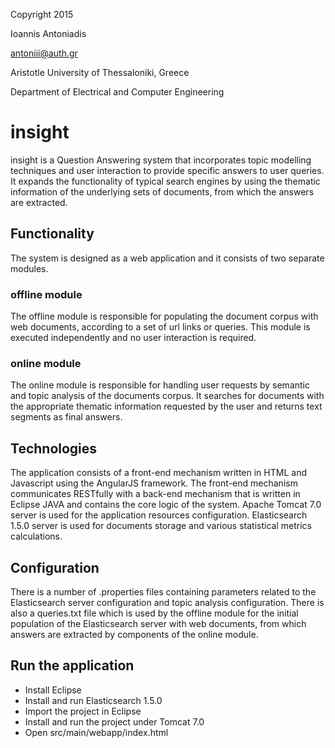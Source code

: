 Copyright 2015

Ioannis Antoniadis

<antoniii@auth.gr>

Aristotle University of Thessaloniki, Greece

Department of Electrical and Computer Engineering

# insight
insight is a Question Answering system that incorporates topic modelling techniques and user interaction to provide specific answers to user queries. It expands the functionality of typical search engines by using the thematic information of the underlying sets of documents, from which the answers are extracted.

## Functionality
The system is designed as a web application and it consists of two separate modules.
### offline module
The offline module is responsible for populating the document corpus with web documents, according to a set of url links or queries. This module is executed independently and no user interaction is required.

### online module
The online module is responsible for handling user requests by semantic and topic analysis of the documents corpus. It searches for documents with the appropriate thematic information requested by the user and returns text segments as final answers.

## Technologies
The application consists of a front-end mechanism written in HTML and Javascript using the AngularJS framework. The front-end mechanism communicates RESTfully with a back-end mechanism that is written in Eclipse JAVA and contains the core logic of the system. Apache Tomcat 7.0 server is used for the application resources configuration. Elasticsearch 1.5.0 server is used for documents storage and various statistical metrics calculations.

## Configuration
There is a number of .properties files containing parameters related to the Elasticsearch server configuration and topic analysis configuration. There is also a queries.txt file which is used by the offline module for the initial population of the Elasticsearch server with web documents, from which answers are extracted by components of the online module.

## Run the application
* Install Eclipse
* Install and run Elasticsearch 1.5.0
* Import the project in Eclipse
* Install and run the project under Tomcat 7.0
* Open src/main/webapp/index.html
